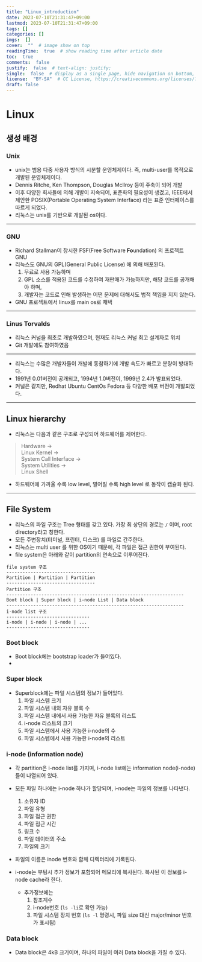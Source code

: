 ```yaml
---
title: "Linux_introduction"
date: 2023-07-10T21:31:47+09:00
lastmod: 2023-07-10T21:31:47+09:00
tags: []
categories: []
imgs:  []
cover:  ""  # image show on top
readingTime:  true  # show reading time after article date
toc:  true
comments:  false
justify:  false  # text-align: justify;
single:  false  # display as a single page, hide navigation on bottom, like as about page.
license:  "BY-SA"  # CC License, https://creativecommons.org/licenses/?lang=ko
draft: false
---
```


# Linux

## 생성 배경

### Unix
 - unix는 범용 다중 사용자 방식의 시분할 운영체제이다. 즉, multi-user를 목적으로 개발된 운영체제이다. 
 - Dennis Ritche, Ken Thompson, Douglas Mcllroy 등이 주축이 되어 개발
 - 이후 다양한 회사들에 의해 개발이 지속되어, 표준화의 필요성이 생겼고, IEEE에서 제안한 POSIX(Portable Operating System Interface) 라는 표준 인터페이스를 따르게 되었다.
 - 리눅스는 unix를 기반으로 개발된 os이다. 
  ---

### GNU 
 - Richard Stallman이 창시한 FSF(Free Software **Fo**undation) 의 프로젝트 GNU 
 - 리눅스도 GNU의 GPL(General Public License) 에 의해 배포된다.
   1) 무료로 사용 가능하며
   2) GPL 소스를 적용된 코드를 수정하여 재판매가 가능하지만, 해당 코드를 공개해야 하며,
   3) 개발자는 코드로 인해 발생하는 어떤 문제에 대해서도 법적 책임을 지지 않는다.
 - GNU 프로젝트에서 linux를 main os로 채택
  ---


### Linus Torvalds
 - 리눅스 커널을 최초로 개발하였으며, 현재도 리눅스 커널 최고 설계자로 위치
 - Git 개발에도 참여하였음
  ---

- 리눅스는 수많은 개발자들이 개발에 동참하기에 개발 속도가 빠르고 분량이 방대하다. 
- 1991년 0.01버전이 공개되고, 1994년 1.0버전이, 1999년 2.4가 발표되었다.
- 커널은 같지만, Redhat Ubuntu CentOs Fedora 등 다양한 배포 버전이 개발되었다. 

---
## Linux hierarchy
- 리눅스는 다음과 같은 구조로 구성되어 하드웨어를 제어한다. 
> Hardware ->  
> Linux Kernel ->  
> System Call Interface ->  
> System Utilities ->  
> Linux Shell

- 하드웨어에 가까울 수록 low level,  멀어질 수록 high level 로 동작이 캡슐화 된다.


---
## File System
- 리눅스의 파일 구조는 Tree 형태를 갖고 있다. 가장 최 상단의 경로는 `/` 이며, root directory라고 칭한다.
- 모든 주변장치(터미널, 프린터, 디스크) 를 파일로 간주한다.
- 리눅스는 multi user 를 위한 OS이기 때문에, 각 파일은 접근 권한이 부여된다.
- file system은 아래와 같이 partition의 연속으로 이루어진다.
```
file system 구조
---------------------------------
Partition | Partition | Partition 
---------------------------------
Partition 구조
------------------------------------------------------------------
Boot block | Super block | i-node List | Data block 
------------------------------------------------------------------
i-node list 구조
-------------------------------
i-node | i-node | i-node | ...
-------------------------------
```
### Boot block
- Boot block에는 bootstrap loader가 들어있다.
- 
### Super block
- Superblock에는 파일 시스템의 정보가 들어있다.
  1) 파일 시스템 크기
  2) 파일 시스템 내의 자유 블록 수
  3) 파일 시스템 내에서 사용 가능한 자유 블록의 리스트
  4) i-node 리스트의 크기
  5) 파일 시스템에서 사용 가능한 i-node의 수
  6) 파일 시스템에서 사용 가능한 i-node의 리스트 

### i-node (information node)
- 각 partition은 i-node list를 가지며, i-node list에는 information node(i-node) 들이 나열되어 있다.
- 모든 파일 하나에는 i-node 하나가 할당되며, i-node는 파일의 정보를 나타낸다.
  1) 소유자 ID
  2) 파일 유형
  3) 파일 접근 권한
  4) 파일 접근 시간
  5) 링크 수
  6) 파일 데이터의 주소
  7) 파일의 크기
- 파일의 이름은 inode 번호와 함께 디렉터리에 기록된다. 

- i-node는 부팅시 추가 정보가 포함되어 메모리에 복사된다. 복사된 이 정보를 i-node cache라 한다.
  - 추가정보에는
    1) 참조계수
    2) i-node번호 (`ls -li`로 확인 가능)
    3) 파일 시스템 장치 번호 (`ls -l` 명령시, 파일 size 대신 major/minor 번호가 표시됨) 

### Data block
- Data block은 4kB 크기이며, 하나의 파일이 여러 Data block을 가질 수 있다.
